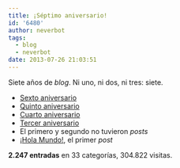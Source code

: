 ```yaml
---
title: ¡Séptimo aniversario!
id: '6480'
author: neverbot
tags:
  - blog
  - neverbot
date: 2013-07-26 21:03:51
---
```


Siete años de _blog_. Ni uno, ni dos, ni tres: siete.

*   [Sexto aniversario](https://neverbot.com/sexto-aniversario/)
*   [Quinto aniversario](https://neverbot.com/mundo-real%e2%84%a2/%c2%a1quinto-aniversario/)
*   [Cuarto aniversario](https://neverbot.com/cuarto-aniversario-de-neverbot-com/)
*   [Tercer aniversario](https://neverbot.com/tercer-aniversario-del-blog/)
*   El primero y segundo no tuvieron _posts_
*   [¡Hola Mundo!](https://neverbot.com/hello-world/), el primer _post_

**2.247 entradas** en 33 categorías, 304.822 visitas.